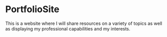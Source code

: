 # PortfolioSite
This is a website where I will share resources on a variety of topics as well as displaying my professional capabilities and my interests. 
